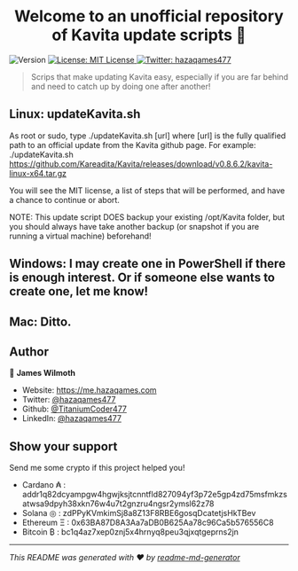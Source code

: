 <h1 align="center">Welcome to an unofficial repository of Kavita update scripts 👋</h1>
<p>
  <img alt="Version" src="https://img.shields.io/badge/version-0.1-blue.svg?cacheSeconds=2592000" />
  <a href="#" target="_blank">
    <img alt="License: MIT License" src="https://img.shields.io/badge/License-MIT License-yellow.svg" />
  </a>
  <a href="https://twitter.com/hazaqames477" target="_blank">
    <img alt="Twitter: hazaqames477" src="https://img.shields.io/twitter/follow/hazaqames477.svg?style=social" />
  </a>
</p>

> Scrips that make updating Kavita easy, especially if you are far behind and need to catch up by doing one after another!

## Linux: updateKavita.sh
 
As root or sudo, type ./updateKavita.sh [url]   where [url] is the fully qualified path to an official update from the Kavita github page.
For example: ./updateKavita.sh https://github.com/Kareadita/Kavita/releases/download/v0.8.6.2/kavita-linux-x64.tar.gz

You will see the MIT license, a list of steps that will be performed, and have a chance to continue or abort.

NOTE: This update script DOES backup your existing /opt/Kavita folder, but you should always have take another backup (or snapshot if you are running a virtual machine) beforehand!

## Windows: I may create one in PowerShell if there is enough interest. Or if someone else wants to create one, let me know!

## Mac: Ditto. 

## Author

👤 **James Wilmoth**

* Website: https://me.hazaqames.com
* Twitter: [@hazaqames477](https://twitter.com/hazaqames477)
* Github: [@TitaniumCoder477](https://github.com/TitaniumCoder477)
* LinkedIn: [@hazaqames477](https://linkedin.com/in/hazaqames477)

## Show your support

Send me some crypto if this project helped you!

* Cardano ₳  : addr1q82dcyampgw4hgwjksjtcnntfld827094yf3p72e5gp4zd75msfmkzsatwsa9dpyh38xkn76w4u7t2gnzru4ngsr2ymsl62z78
* Solana ◎   : zdPPyKVmkimSj8a8Z13F8RBE6gosqDcatetjsHkTBev
* Ethereum Ξ : 0x63BA87D8A3Aa7aDB0B625Aa78c96Ca5b576556C8
* Bitcoin ₿  : bc1q4az7xep0znj5x4hrnyq8peu3qjxqtgeprns2jn

***
_This README was generated with ❤️ by [readme-md-generator](https://github.com/kefranabg/readme-md-generator)_
